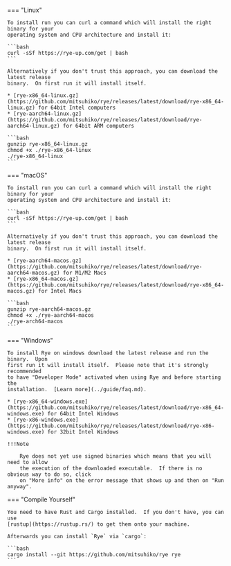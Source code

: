 === "Linux"

    To install run you can curl a command which will install the right binary for your
    operating system and CPU architecture and install it:

    ```bash
    curl -sSf https://rye-up.com/get | bash
    ```

    Alternatively if you don't trust this approach, you can download the latest release
    binary.  On first run it will install itself.

    * [rye-x86_64-linux.gz](https://github.com/mitsuhiko/rye/releases/latest/download/rye-x86_64-linux.gz) for 64bit Intel computers
    * [rye-aarch64-linux.gz](https://github.com/mitsuhiko/rye/releases/latest/download/rye-aarch64-linux.gz) for 64bit ARM computers

    ```bash
    gunzip rye-x86_64-linux.gz
    chmod +x ./rye-x86_64-linux
    ./rye-x86_64-linux
    ```

=== "macOS"

    To install run you can curl a command which will install the right binary for your
    operating system and CPU architecture and install it:

    ```bash
    curl -sSf https://rye-up.com/get | bash
    ```

    Alternatively if you don't trust this approach, you can download the latest release
    binary.  On first run it will install itself.

    * [rye-aarch64-macos.gz](https://github.com/mitsuhiko/rye/releases/latest/download/rye-aarch64-macos.gz) for M1/M2 Macs
    * [rye-x86_64-macos.gz](https://github.com/mitsuhiko/rye/releases/latest/download/rye-x86_64-macos.gz) for Intel Macs

    ```bash
    gunzip rye-aarch64-macos.gz
    chmod +x ./rye-aarch64-macos
    ./rye-arch64-macos
    ```

=== "Windows"

    To install Rye on windows download the latest release and run the binary.  Upon
    first run it will install itself.  Please note that it's strongly recommended
    to have "Developer Mode" activated when using Rye and before starting the
    installation.  [Learn more](../guide/faq.md).

    * [rye-x86_64-windows.exe](https://github.com/mitsuhiko/rye/releases/latest/download/rye-x86_64-windows.exe) for 64bit Intel Windows
    * [rye-x86-windows.exe](https://github.com/mitsuhiko/rye/releases/latest/download/rye-x86-windows.exe) for 32bit Intel Windows

    !!!Note
    
        Rye does not yet use signed binaries which means that you will need to allow
        the execution of the downloaded executable.  If there is no obvious way to do so, click
        on "More info" on the error message that shows up and then on "Run anyway".

=== "Compile Yourself"

    You need to have Rust and Cargo installed.  If you don't have, you can use
    [rustup](https://rustup.rs/) to get them onto your machine.

    Afterwards you can install `Rye` via `cargo`:

    ```bash
    cargo install --git https://github.com/mitsuhiko/rye rye
    ```
